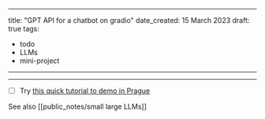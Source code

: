 
---
title: "GPT API for a chatbot on gradio"
date_created: 15 March 2023
draft: true
tags:
- todo
- LLMs
- mini-project
---
---

- [ ] Try [this quick tutorial to demo in Prague](https://github.com/Sentdex/ChatGPT-API-Basics)

See also [[public_notes/small large LLMs]]